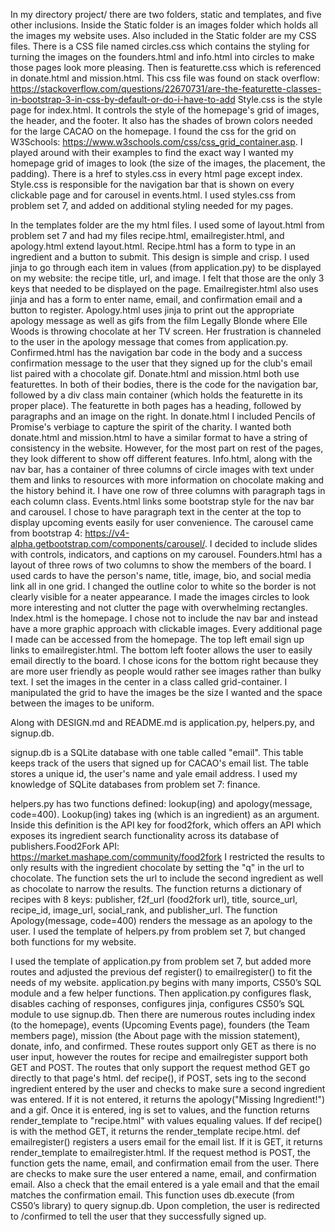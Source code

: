 <!--A "design document" for your project in the form of a file called DESIGN.md that discusses, technically, -->
<!--how you implemented your project and why you made the design decisions you did. Your design document should be at least -->
<!--several paragraphs in length. Whereas your documentation is meant to be a user’s manual, consider your design document your -->
<!--opportunity to give the staff a technical tour of your project underneath its hood.-->

In my directory project/ there are two folders, static and templates, and five other inclusions. Inside the Static folder is an images
folder which holds all the images my website uses. Also included in the Static folder are my CSS files. There is a CSS file named
circles.css which contains the styling for turning the images on the founders.html and info.html into circles to make those pages
look more pleasing. Then is featurette.css which is referenced in donate.html and mission.html. This css file was found on stack overflow:
https://stackoverflow.com/questions/22670731/are-the-featurette-classes-in-bootstrap-3-in-css-by-default-or-do-i-have-to-add
Style.css is the style page for index.html. It controls the style of the homepage's grid of images, the header, and the footer. It also
has the shades of brown colors needed for the large CACAO on the homepage. I found the css for the grid on W3Schools:
https://www.w3schools.com/css/css_grid_container.asp. I played around with their examples to find the exact way I wanted my homepage grid
of images to look (the size of the images, the placement, the padding). There is a href to styles.css in every html page except index.
Style.css is responsible for the navigation bar that is shown on every clickable page and for carousel in events.html.
I used styles.css from problem set 7, and added on additional styling needed for my pages.

In the templates folder are the my html files. I used some of layout.html from problem set 7 and had my files recipe.html,
emailregister.html, and apology.html extend layout.html. Recipe.html has a form to type in an ingredient and a button to submit. This
design is simple and crisp. I used jinja to go through each item in values (from application.py) to be displayed on my website: the
recipe title, url, and image. I felt that those are the only 3 keys that needed to be displayed on the page. Emailregister.html also uses
jinja and has a form to enter name, email, and confirmation email and a button to register. Apology.html uses jinja to print out the
appropriate apology message as well as gifs from the film Legally Blonde where Elle Woods is throwing chocolate at her TV screen. Her
frustration is channeled to the user in the apology message that comes from application.py. Confirmed.html has the navigation bar code in
the body and a success confirmation message to the user that they signed up for the club's email list paired with a chocolate gif.
Donate.html and mission.html both use featurettes. In both of their bodies, there is the code for the navigation bar, followed by a
div class main container (which holds the featurette in its proper place). The featurette in both pages has a heading, followed by
paragraphs and an image on the right. In donate.html I included Pencils of Promise's verbiage to capture the spirit of the charity.
I wanted both donate.html and mission.html to have a similar format to have a string of consistency in the website.
However, for the most part on rest of the pages, they look different to show off different features. Info.html, along
with the nav bar, has a container of three columns of circle images with text under them and links to resources with more information
on chocolate making and the history behind it. I have one row of three columns with paragraph tags in each column class.
Events.html links some bootstrap style for the nav bar and carousel. I chose to have paragraph text in the center at the top to
display upcoming events easily for user convenience. The carousel came from bootstrap 4:
https://v4-alpha.getbootstrap.com/components/carousel/. I decided to include slides with controls, indicators, and captions on my carousel.
Founders.html has a layout of three rows of two columns to show the members of the board. I used cards to have the person's name,
title, image, bio, and social media link all in one grid. I changed the outline color to white so the border is not clearly visible
for a neater appearance. I made the images circles to look more interesting and not clutter the page with overwhelming rectangles.
Index.html is the homepage. I chose not to include the nav bar and instead have a more graphic approach with clickable images.
Every additional page I made can be accessed from the homepage. The top left email sign up links to emailregister.html.
The bottom left footer allows the user to easily email directly to the board. I chose icons for the bottom right because they
are more user friendly as people would rather see images rather than bulky text. I set the images in the center in a class
called grid-container. I manipulated the grid to have the images be the size I wanted and the space between the images to
be uniform.

Along with DESIGN.md and README.md is application.py, helpers.py, and signup.db.

signup.db is a SQLite database with one table called "email". This table keeps track of the users that signed up for CACAO's email list.
The table stores a unique id, the user's name and yale email address. I used my knowledge of SQLite databases from problem set 7: finance.

helpers.py has two functions defined: lookup(ing) and apology(message, code=400). Lookup(ing) takes ing (which is an ingredient) as an
argument. Inside this definition is the API key for food2fork, which offers an API which exposes its ingredient search functionality
across its database of publishers.Food2Fork API: https://market.mashape.com/community/food2fork
I restricted the results to only results with the ingredient chocolate by setting the "q" in the url to chocolate.
The function sets the url to include the second ingredient as well as chocolate to narrow the results. The function returns
a dictionary of recipes with 8 keys: publisher, f2f_url (food2fork url), title, source_url, recipe_id, image_url, social_rank, and
publisher_url. The function Apology(message, code=400) renders the message as an apology to the user. I used the template of helpers.py
from problem set 7, but changed both functions for my website.

I used the template of application.py from problem set 7, but added more routes and adjusted the previous def register() to
emailregister() to fit the needs of my website. application.py begins with many imports, CS50’s SQL module and a few helper functions.
Then application.py configures flask, disables caching of responses, configures jinja, configures CS50’s SQL module to use signup.db.
Then there are numerous routes including index (to the homepage), events (Upcoming Events page), founders (the Team members page),
mission (the About page with the mission statement), donate, info, and confirmed. These routes support only GET as there is no user
input, however the routes for recipe and emailregister support both GET and POST. The routes that only support the request method
GET go directly to that page's html. def recipe(), if POST, sets ing to the second ingredient entered by the user and
checks to make sure a second ingredient was entered. If it is not entered, it returns the apology("Missing Ingredient!")
and a gif. Once it is entered, ing is set to values, and the function returns render_template to "recipe.html" with values
equaling values. If def recipe() is with the method GET, it returns the render_template recipe.html.
def emailregister() registers a users email for the email list. If it is GET, it returns render_template to emailregister.html.
If the request method is POST, the function gets the name, email, and confirmation email from the user. There are checks to make
sure the user entered a name, email, and confirmation email. Also a check that the email entered is a yale email and that the email
matches the confirmation email. This function uses db.execute (from CS50’s library) to query signup.db. Upon completion,
the user is redirected to /confirmed to tell the user that they successfully signed up.
